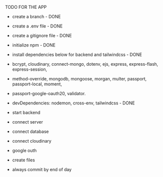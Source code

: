TODO FOR THE APP
 - create a branch - DONE
 - create a .env file - DONE
 - create a gitignore file - DONE
 - initialize npm - DONE
 - install dependencies below for backend and tailwindcss - DONE
 - bcrypt, cloudinary, connect-mongo, dotenv, ejs, express, express-flash, express-session,
 - method-override, mongodb, mongoose, morgan, multer, passport, passport-local, moment,
 - passport-google-oauth20, validator.
 - devDependencies: nodemon, cross-env, tailwindcss - DONE
 - start backend
 - connect server
 - connect database
 - connect cloudinary
 - google outh
 - create files






 - always commit by end of day

